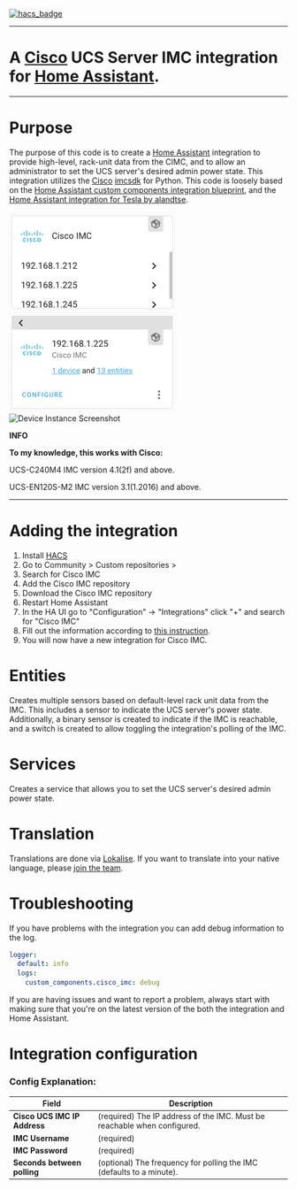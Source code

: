 [![hacs_badge](https://img.shields.io/badge/HACS-Default-orange.svg)](https://github.com/custom-components/hacs)

---
# A [Cisco](https://www.cisco.com) UCS Server IMC integration for [Home Assistant](https://github.com/home-assistant).  

---

# Purpose

The purpose of this code is to create a [Home Assistant](https://github.com/home-assistant) integration to provide high-level, rack-unit data from the CIMC, and to allow an administrator to set the UCS server's desired admin power state.  This integration utilizes the [Cisco](https://www.cisco.com) [imcsdk](https://github.com/CiscoUcs/imcsdk) for Python.
This code is loosely based on the [Home Assistant custom components integration blueprint](https://www.github.com/custom-components/integration_blueprint), and the [Home Assistant integration for Tesla by alandtse](https://github.com/alandtse/tesla).

![Integration Screenshot](example-1.png "Integration")
![Integration Instance Screenshot](example-2.png "Integration Instance")
![Device Instance Screenshot](example-3.png "Device Instance")

**INFO**

**To my knowledge, this works with Cisco:**
    
UCS-C240M4 IMC version 4.1(2f) and above.

UCS-EN120S-M2 IMC version 3.1(1.2016) and above.

---


# Adding the integration

1. Install [HACS](https://hacs.xyz/)
2. Go to Community > Custom repositories > 
3. Search for Cisco IMC
4. Add the Cisco IMC repository
5. Download the Cisco IMC repository
6. Restart Home Assistant
7. In the HA UI go to "Configuration" -> "Integrations" click "+" and search for "Cisco IMC"
8. Fill out the information according to [this instruction](#integration-configuration).
9. You will now have a new integration for Cisco IMC.


# Entities
Creates multiple sensors based on default-level rack unit data from the IMC. This includes a sensor to indicate the UCS server's power state.  Additionally, a binary sensor is created to indicate if the IMC is reachable, and a switch is created to allow toggling the integration's polling of the IMC.


# Services
Creates a service that allows you to set the UCS server's desired admin power state.

# Translation
Translations are done via [Lokalise](https://app.lokalise.com/public/260939135f7593a05f2b79.75475372/). If you want to translate into your native language, please [join the team](https://app.lokalise.com/public/260939135f7593a05f2b79.75475372/).

# Troubleshooting

If you have problems with the integration you can add debug information to the log.

```yaml
logger:
  default: info
  logs:
    custom_components.cisco_imc: debug
```

If you are having issues and want to report a problem, always start with making sure that you're on the latest version of the both the integration and Home Assistant.

# <a name="integration-configuration"></a>Integration configuration

### Config Explanation:

Field           						| Description
----------------------------|------------
**Cisco UCS IMC IP Address**   						| (required) The IP address of the IMC.  Must be reachable when configured.
**IMC Username**										| (required)
**IMC Password**  								| (required)
**Seconds between polling**					| (optional) The frequency for polling the IMC (defaults to a minute).
